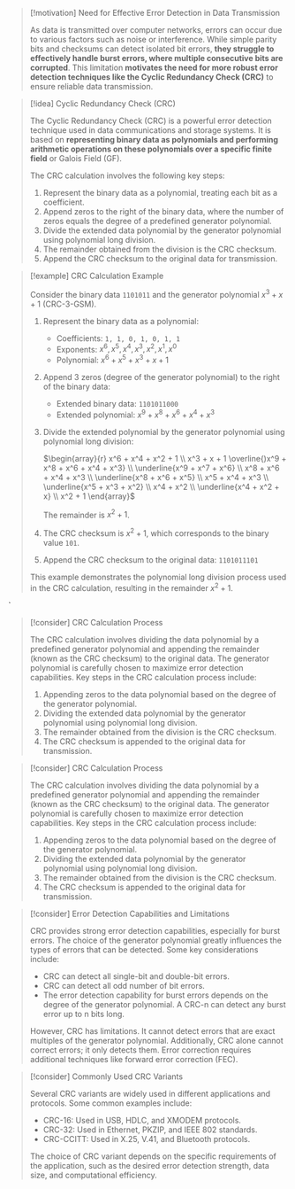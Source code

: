 
> [!motivation] Need for Effective Error Detection in Data Transmission
>
> As data is transmitted over computer networks, errors can occur due to various factors such as noise or interference. While simple parity bits and checksums can detect isolated bit errors, **they struggle to effectively handle burst errors, where multiple consecutive bits are corrupted**. This limitation **motivates the need for more robust error detection techniques like the Cyclic Redundancy Check (CRC)** to ensure reliable data transmission.

> [!idea] Cyclic Redundancy Check (CRC)
> 
> The Cyclic Redundancy Check (CRC) is a powerful error detection technique used in data communications and storage systems. It is based on **representing binary data as polynomials and performing arithmetic operations on these polynomials over a specific finite field** or Galois Field (GF).
> 
> The CRC calculation involves the following key steps:
> 
> 1. Represent the binary data as a polynomial, treating each bit as a coefficient.
> 2. Append zeros to the right of the binary data, where the number of zeros equals the degree of a predefined generator polynomial.
> 3. Divide the extended data polynomial by the generator polynomial using polynomial long division.
> 4. The remainder obtained from the division is the CRC checksum.
> 5. Append the CRC checksum to the original data for transmission.
> 


> [!example] CRC Calculation Example
> 
> Consider the binary data `1101011` and the generator polynomial $x^3 + x + 1$ (CRC-3-GSM).
> 
> 1. Represent the binary data as a polynomial:
>    - Coefficients: `1, 1, 0, 1, 0, 1, 1`
>    - Exponents: $x^6, x^5, x^4, x^3, x^2, x^1, x^0$
>    - Polynomial: $x^6 + x^5 + x^3 + x + 1$
> 
> 2. Append 3 zeros (degree of the generator polynomial) to the right of the binary data:
>    - Extended binary data: `1101011000`
>    - Extended polynomial: $x^9 + x^8 + x^6 + x^4 + x^3$
> 
> 3. Divide the extended polynomial by the generator polynomial using polynomial long division:
>    
>    $\begin{array}{r}
>    x^6 + x^4 + x^2 + 1 \\
>    x^3 + x + 1 \overline{)x^9 + x^8 + x^6 + x^4 + x^3} \\
>    \underline{x^9 + x^7 + x^6} \\
>    x^8 + x^6 + x^4 + x^3 \\
>    \underline{x^8 + x^6 + x^5} \\
>    x^5 + x^4 + x^3 \\
>    \underline{x^5 + x^3 + x^2} \\
>    x^4 + x^2 \\
>    \underline{x^4 + x^2 + x} \\
>    x^2 + 1
>    \end{array}$
>    
>    The remainder is $x^2 + 1$.
> 
> 4. The CRC checksum is $x^2 + 1$, which corresponds to the binary value `101`.
> 
> 5. Append the CRC checksum to the original data: `1101011101`
> 
> This example demonstrates the polynomial long division process used in the CRC calculation, resulting in the remainder $x^2 + 1$.

`

> [!consider] CRC Calculation Process
> 
> The CRC calculation involves dividing the data polynomial by a predefined generator polynomial and appending the remainder (known as the CRC checksum) to the original data. The generator polynomial is carefully chosen to maximize error detection capabilities. Key steps in the CRC calculation process include:
> 
> 1. Appending zeros to the data polynomial based on the degree of the generator polynomial.
> 2. Dividing the extended data polynomial by the generator polynomial using polynomial long division.
> 3. The remainder obtained from the division is the CRC checksum.
> 4. The CRC checksum is appended to the original data for transmission.

> [!consider] CRC Calculation Process
> 
> The CRC calculation involves dividing the data polynomial by a predefined generator polynomial and appending the remainder (known as the CRC checksum) to the original data. The generator polynomial is carefully chosen to maximize error detection capabilities. Key steps in the CRC calculation process include:
> 
> 1. Appending zeros to the data polynomial based on the degree of the generator polynomial.
> 2. Dividing the extended data polynomial by the generator polynomial using polynomial long division.
> 3. The remainder obtained from the division is the CRC checksum.
> 4. The CRC checksum is appended to the original data for transmission.



> [!consider] Error Detection Capabilities and Limitations
> 
> CRC provides strong error detection capabilities, especially for burst errors. The choice of the generator polynomial greatly influences the types of errors that can be detected. Some key considerations include:
> 
> - CRC can detect all single-bit and double-bit errors.
> - CRC can detect all odd number of bit errors.
> - The error detection capability for burst errors depends on the degree of the generator polynomial. A CRC-n can detect any burst error up to n bits long.
> 
> However, CRC has limitations. It cannot detect errors that are exact multiples of the generator polynomial. Additionally, CRC alone cannot correct errors; it only detects them. Error correction requires additional techniques like forward error correction (FEC).

> [!consider] Commonly Used CRC Variants
> 
> Several CRC variants are widely used in different applications and protocols. Some common examples include:
> 
> - CRC-16: Used in USB, HDLC, and XMODEM protocols.
> - CRC-32: Used in Ethernet, PKZIP, and IEEE 802 standards.
> - CRC-CCITT: Used in X.25, V.41, and Bluetooth protocols.
> 
> The choice of CRC variant depends on the specific requirements of the application, such as the desired error detection strength, data size, and computational efficiency.


